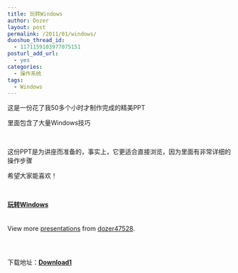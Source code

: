 ```yaml
---
title: 玩转Windows
author: Dozer
layout: post
permalink: /2011/01/windows/
duoshuo_thread_id:
  - 1171159103977075151
posturl_add_url:
  - yes
categories:
  - 操作系统
tags:
  - Windows
---
```

这是一份花了我50多个小时才制作完成的精美PPT

里面包含了大量Windows技巧

&nbsp;

这份PPT是为讲座而准备的，事实上，它更适合直接浏览，因为里面有非常详细的操作步骤

希望大家能喜欢！

<!--more-->

&nbsp;

<div id="__ss_6595004" style="width: 425px;">
  <strong><a title="玩转Windows" href="http://www.slideshare.net/dozer47528/windows-6595004">玩转Windows</a></strong><br /> &nbsp;</p> <div style="padding: 5px 0 12px;">
    View more <a href="http://www.slideshare.net/">presentations</a> from <a href="http://www.slideshare.net/dozer47528">dozer47528</a>.
  </div>
</div>

&nbsp;

下载地址：<a href="http://www.slideshare.net/dozer47528/windows-6595004/download" target="_blank"><strong>Download1</strong></a>
